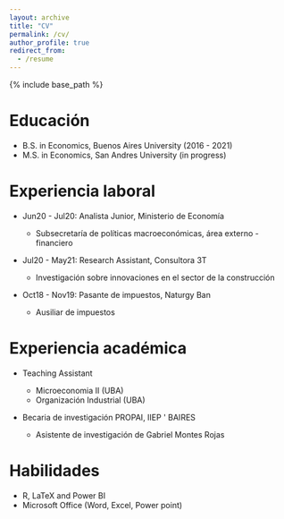 ```yaml
---
layout: archive
title: "CV"
permalink: /cv/
author_profile: true
redirect_from:
  - /resume
---
```


{% include base_path %}

Educación
======
* B.S. in Economics, Buenos Aires University (2016 - 2021)
* M.S. in Economics, San Andres University (in progress)

Experiencia laboral
======
* Jun20 - Jul20: Analista Junior, Ministerio de Economía 
  * Subsecretaría de políticas macroeconómicas, área externo - financiero 
  
* Jul20 - May21: Research Assistant, Consultora 3T  
  * Investigación sobre innovaciones en el sector de la construcción

* Oct18 - Nov19: Pasante de impuestos, Naturgy Ban
  * Ausiliar de impuestos 
 
Experiencia académica
======
* Teaching Assistant
  * Microeconomia II (UBA)
  * Organización Industrial (UBA) 
  
* Becaria de investigación PROPAI, IIEP ' BAIRES
  * Asistente de investigación de Gabriel Montes Rojas

Habilidades
======
* R, LaTeX and Power BI
* Microsoft Office (Word, Excel, Power point)

   
